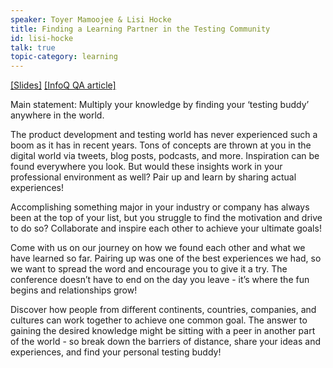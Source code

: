 ```yaml
---
speaker: Toyer Mamoojee & Lisi Hocke
title: Finding a Learning Partner in the Testing Community
id: lisi-hocke
talk: true
topic-category: learning
---
```


<a href="https://www.slideshare.net/lisihocke/finding-a-learning-partner-in-the-testing-community">[Slides]</a>
<a href="https://www.infoq.com/news/2018/02/pairing-learning">[InfoQ QA article]</a>


Main statement: Multiply your knowledge by finding your ‘testing buddy’ anywhere in the world.

The product development and testing world has never experienced such a boom as it has in recent years. Tons of concepts are thrown at you in the digital world via tweets, blog posts, podcasts, and more. Inspiration can be found everywhere you look. But would these insights work in your professional environment as well? Pair up and learn by sharing actual experiences!

Accomplishing something major in your industry or company has always been at the top of your list, but you struggle to find the motivation and drive to do so? Collaborate and inspire each other to achieve your ultimate goals!

Come with us on our journey on how we found each other and what we have learned so far. Pairing up was one of the best experiences we had, so we want to spread the word and encourage you to give it a try. The conference doesn’t have to end on the day you leave - it’s where the fun begins and relationships grow!

Discover how people from different continents, countries, companies, and cultures can work together to achieve one common goal. The answer to gaining the desired knowledge might be sitting with a peer in another part of the world - so break down the barriers of distance, share your ideas and experiences, and find your personal testing buddy!
